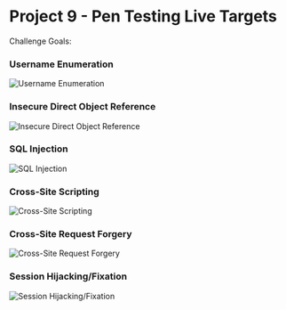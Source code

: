 # Project 9 - Pen Testing Live Targets

Challenge Goals: 

### Username Enumeration

<img src="usrn_enum.gif" alt="Username Enumeration">
 
### Insecure Direct Object Reference

<img src="idor.gif" alt="Insecure Direct Object Reference">

### SQL Injection

<img src="SQL_inj.gif" alt="SQL Injection">

### Cross-Site Scripting

<img src="cs_scripting.gif" alt="Cross-Site Scripting">

### Cross-Site Request Forgery

<img src="cs_req_forg.gif" alt="Cross-Site Request Forgery">

### Session Hijacking/Fixation

<img src="shf.gif" alt="Session Hijacking/Fixation">
